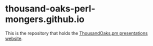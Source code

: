# thousand-oaks-perl-mongers.github.io

This is the repository that holds the [ThousandOaks.pm presentations website](http://thousand-oaks-perl-mongers.github.io).
